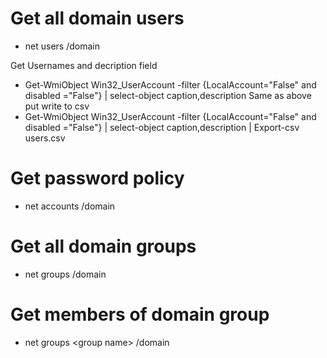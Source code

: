 # Get all domain users
* net users /domain


Get Usernames and decription field
* Get-WmiObject Win32_UserAccount -filter {LocalAccount="False" and disabled ="False"} | select-object caption,description
Same as above put write to csv
* Get-WmiObject Win32_UserAccount -filter {LocalAccount="False" and disabled ="False"} | select-object caption,description | Export-csv users.csv

# Get password policy
* net accounts /domain

# Get all domain groups
* net groups /domain

# Get members of domain group
* net groups \<group name\> /domain
  
